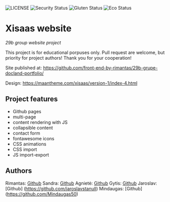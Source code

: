 ![LICENSE](https://img.shields.io/badge/license-MIT-blue.svg?style=flat-square)
![Security Status](https://img.shields.io/security-headers?label=Security&url=https%3A%2F%2Fgithub.com&style=flat-square)
![Gluten Status](https://img.shields.io/badge/Gluten-Free-green.svg)
![Eco Status](https://img.shields.io/badge/ECO-Friendly-green.svg)

# Xisaas website

_29b group website project_

This project is for educational porpuses only. Pull request are welcome, but priority for project authors! Thank you for your cooperation!

Site published at: https://github.com/front-end-by-rimantas/29b-grupe-docland-portfolio/

Design: https://maantheme.com/xisaas/version-1/index-4.html

## Project features

- Github pages
- multi-page
- content rendering with JS
- collapsible content
- contact form
- fontawesome icons
- CSS animations
- CSS import
- JS import-export

## Authors

Rimantas: [Github](https://github.com/belauzas)
Sandra: [Github](https://github.com/Sandrita41)
Agnietė: [Github](https://github.com/AgnieteMarazaite)
Gytis: [Github](https://github.com/GytisKupinas)
Jaroslav: [Github] (https://github.com/jaroslavstanull)
Mindaugas: [Github] (https://github.com/Mindaugas50)

